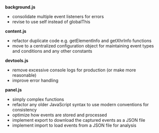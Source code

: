 **background.js**

-   consolidate multiple event listeners for errors
-   revise to use self instead of globalThis

**content.js**

-   refactor duplicate code e.g. getElementInfo and getXhrInfo functions
-   move to a centralized configuration object for maintaining event types and conditions and any other constants

**devtools.js**

-   remove excessive console logs for production (or make more reasonable)
-   improve error handling

**panel.js**

-   simply complex functions
-   refactor any older JavaScript syntax to use modern conventions for consistency
-   optimize how events are stored and processed
-   implement export to download the captured events as a JSON file
-   implement import to load events from a JSON file for analysis
